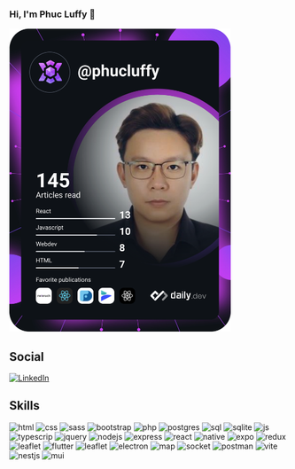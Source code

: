 ### Hi, I'm Phuc Luffy 👋

<a href="https://app.daily.dev/DailyDevTips"><img src="https://github.com/HuuPhucDang/HuuPhucDang/blob/main/devcard.svg" width="400" alt="Phuc Luffys's Dev Card"/></a>

## Social
<a href="https://www.linkedin.com/in/phuc-luffy/" target="_blank"><img src="https://img.shields.io/badge/LinkedIn-0077B5?style=for-the-badge&logo=linkedin&logoColor=white" alt="LinkedIn"/></a>

## Skills
<span>
  <img src="https://img.shields.io/badge/HTML5-E34F26?style=for-the-badge&logo=html5&logoColor=white" alt="html"/>
  
  <img src="https://img.shields.io/badge/CSS3-1572B6?style=for-the-badge&logo=css3&logoColor=white" alt="css"/>
  
  <img src="https://img.shields.io/badge/Sass-CC6699?style=for-the-badge&logo=sass&logoColor=white" alt="sass"/>
  
  <img src="https://img.shields.io/badge/Bootstrap-563D7C?style=for-the-badge&logo=bootstrap&logoColor=white" alt="bootstrap"/>
  
  <img src="https://img.shields.io/badge/PHP-777BB4?style=for-the-badge&logo=php&logoColor=white" alt="php"/>
  
  <img src="https://img.shields.io/badge/PostgreSQL-316192?style=for-the-badge&logo=postgresql&logoColor=white" alt="postgres"/>
  
  <img src="https://img.shields.io/badge/MySQL-005C84?style=for-the-badge&logo=mysql&logoColor=white" alt="sql"/>
  
  <img src="https://img.shields.io/badge/SQLite-07405E?style=for-the-badge&logo=sqlite&logoColor=white" alt="sqlite"/>
  
  <img src="https://img.shields.io/badge/JavaScript-323330?style=for-the-badge&logo=javascript&logoColor=F7DF1E" alt="js"/>
  
  <img src="https://img.shields.io/badge/TypeScript-007ACC?style=for-the-badge&logo=typescript&logoColor=white" alt="typescrip"/>
  
  <img src="https://img.shields.io/badge/jQuery-0769AD?style=for-the-badge&logo=jquery&logoColor=white" alt="jquery"/>
  
  <img src="https://img.shields.io/badge/Node.js-339933?style=for-the-badge&logo=nodedotjs&logoColor=white" alt="nodejs"/>
  
  <img src="https://img.shields.io/badge/Express.js-000000?style=for-the-badge&logo=express&logoColor=white" alt="express"/>
  
  <img src="https://img.shields.io/badge/React-20232A?style=for-the-badge&logo=react&logoColor=61DAFB" alt="react"/>
  
  <img src="https://img.shields.io/badge/React_Native-20232A?style=for-the-badge&logo=react&logoColor=61DAFB" alt="native"/>
  
  <img src="https://img.shields.io/badge/Expo-1B1F23?style=for-the-badge&logo=expo&logoColor=white" alt="expo"/>
  
  <img src="https://img.shields.io/badge/Redux-593D88?style=for-the-badge&logo=redux&logoColor=white" alt="redux"/>  
  
  <img src="https://img.shields.io/badge/Leaflet-199900?style=for-the-badge&logo=Leaflet&logoColor=white" alt="leaflet"/>
  
  <img src="https://img.shields.io/badge/Flutter-02569B?style=for-the-badge&logo=flutter&logoColor=white" alt="flutter"/>
  
  <img src="https://img.shields.io/badge/Leaflet-199900?style=for-the-badge&logo=Leaflet&logoColor=white" alt="leaflet"/>
  
  <img src="https://img.shields.io/badge/Electron-2B2E3A?style=for-the-badge&logo=electron&logoColor=9FEAF9" alt="electron"/>
  
  <img src="https://img.shields.io/badge/OpenStreetMap-7EBC6F?style=for-the-badge&logo=OpenStreetMap&logoColor=white" alt="map"/>
  
  <img src="https://img.shields.io/badge/Socket.io-010101?&style=for-the-badge&logo=Socket.io&logoColor=white" alt="socket"/>
  
  <img src="https://img.shields.io/badge/Postman-FF6C37?style=for-the-badge&logo=Postman&logoColor=white" alt="postman"/>
  
  <img src="https://img.shields.io/badge/Vite-B73BFE?style=for-the-badge&logo=vite&logoColor=FFD62E" alt="vite"/>
  
  <img src="https://img.shields.io/badge/nestjs-E0234E?style=for-the-badge&logo=nestjs&logoColor=white" alt="nestjs"/>
  
  <img src="https://img.shields.io/badge/Material%20UI-007FFF?style=for-the-badge&logo=mui&logoColor=white" alt="mui"/>
  
</span>

<!--
**HuuPhucDang/HuuPhucDang** is a ✨ _special_ ✨ repository because its `README.md` (this file) appears on your GitHub profile.

Here are some ideas to get you started:

- 🔭 I’m currently working on ...
- 🌱 I’m currently learning ...
- 👯 I’m looking to collaborate on ...
- 🤔 I’m looking for help with ...
- 💬 Ask me about ...
- 📫 How to reach me: ...
- 😄 Pronouns: ...
- ⚡ Fun fact: ...
-->

